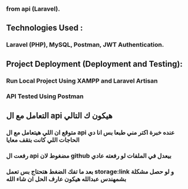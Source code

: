 ### from api (Laravel).

## Technologies Used : 
### Laravel (PHP), MySQL, Postman, JWT Authentication.

## Project Deployment (Deployment and Testing):
### Run Local Project Using XAMPP and Laravel Artisan
### API Tested Using Postman

## التعامل مع ال api هيكون ك التالي  
### متوقع ان اللي هيتعامل مع ال api عنده خبرة اكتر مني طبعا بس انا دي الحاجات اللي كانت بتقف معايا 
### رفعت ال api مضغوط لان github بيعدل في الملفات لو رفعته عادي 
### بعد ما تفك الضغط هتحتاج بس تعمل storage:link و لو حصل مشكلة بشمهندس عبدالله هيكون عارف الحل ان شاء الله 

